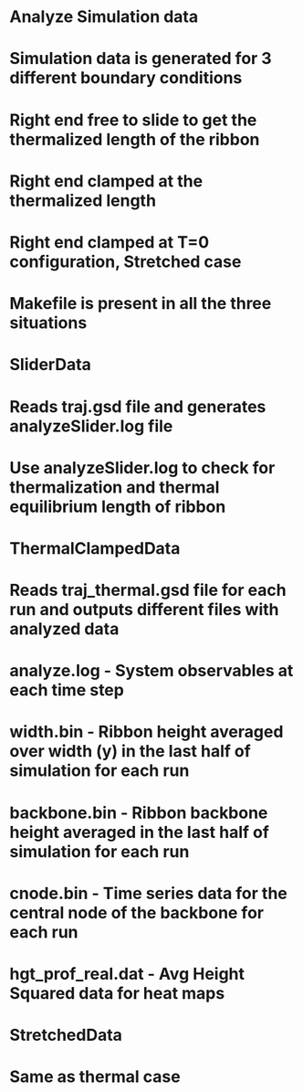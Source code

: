 # Analyze Simulation data
# Simulation data is generated for 3 different boundary conditions
# Right end free to slide to get the thermalized length of the ribbon
# Right end clamped at the thermalized length
# Right end clamped at T=0 configuration, Stretched case

# Makefile is present in all the three situations

# SliderData
# Reads traj.gsd file and generates analyzeSlider.log file 
# Use analyzeSlider.log to check for thermalization and thermal equilibrium length of ribbon

# ThermalClampedData
# Reads traj_thermal.gsd file for each run and outputs different files with analyzed data
# analyze.log - System observables at each time step
# width.bin - Ribbon height averaged over width (y) in the last half of simulation for each run
# backbone.bin - Ribbon backbone height averaged in the last half of simulation for each run
# cnode.bin - Time series data for the central node of the backbone for each run
# hgt_prof_real.dat - Avg Height Squared data for heat maps

# StretchedData
# Same as thermal case


